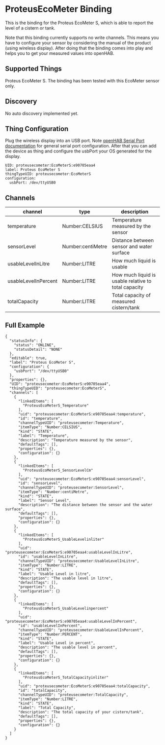 # ProteusEcoMeter Binding

This is the binding for the Proteus EcoMeter S, which is able to report the level of a cistern or tank.

Note that this binding currently supports no write channels. This means you have to configure your sensor by
considering the manual of the product (using wireless display). After doing that the binding comes into play
and helps you to get your measured values into openHAB.

## Supported Things

Proteus EcoMeter S. The binding has been tested with this EcoMeter sensor only.

## Discovery

No auto discovery implemented yet.

## Thing Configuration
Plug the wireless display into an USB port. Note [openHAB Serial Port documentation](https://www.openhab.org/docs/administration/serial.html) for general serial port configuration. After that you can add the device as thing and configure the usbPort your OS generated for the display.

```
UID: proteusecometer:EcoMeterS:e90705eaa4
label: Proteus EcoMeter S
thingTypeUID: proteusecometer:EcoMeterS
configuration:
  usbPort: /dev/ttyUSB0
```

## Channels

| channel               | type              | description                                          |
|-----------------------|-------------------|------------------------------------------------------|
| temperature           | Number:CELSIUS    | Temperature measured by the sensor                   |
| sensorLevel           | Number:centiMetre | Distance between sensor and water surface            |
| usableLevelInLitre    | Number:LITRE      | How much liquid is usable                            |
| usableLevelInPercent  | Number:LITRE      | How much liquid is usable relative to total capacity |
| totalCapacity         | Number:LITRE      | Total capacity of measured cistern/tank              |

## Full Example

```
{
  "statusInfo": {
    "status": "ONLINE",
    "statusDetail": "NONE"
  },
  "editable": true,
  "label": "Proteus EcoMeter S",
  "configuration": {
    "usbPort": "/dev/ttyUSB0"
  },
  "properties": {},
  "UID": "proteusecometer:EcoMeterS:e90705eaa4",
  "thingTypeUID": "proteusecometer:EcoMeterS",
  "channels": [
    {
      "linkedItems": [
        "ProteusEcoMeterS_Temperature"
      ],
      "uid": "proteusecometer:EcoMeterS:e90705eaa4:temperature",
      "id": "temperature",
      "channelTypeUID": "proteusecometer:Temperature",
      "itemType": "Number:CELSIUS",
      "kind": "STATE",
      "label": "Temperature",
      "description": "Temperature measured by the sensor",
      "defaultTags": [],
      "properties": {},
      "configuration": {}
    },
    {
      "linkedItems": [
        "ProteusEcoMeterS_SensorLevelCm"
      ],
      "uid": "proteusecometer:EcoMeterS:e90705eaa4:sensorLevel",
      "id": "sensorLevel",
      "channelTypeUID": "proteusecometer:SensorLevel",
      "itemType": "Number:centiMetre",
      "kind": "STATE",
      "label": "Sensor Level",
      "description": "The distance between the sensor and the water surface",
      "defaultTags": [],
      "properties": {},
      "configuration": {}
    },
    {
      "linkedItems": [
        "ProteusEcoMeterS_UsableLevelinliter"
      ],
      "uid": "proteusecometer:EcoMeterS:e90705eaa4:usableLevelInLitre",
      "id": "usableLevelInLitre",
      "channelTypeUID": "proteusecometer:UsableLevelInLitre",
      "itemType": "Number:LITRE",
      "kind": "STATE",
      "label": "Usable Level in litre",
      "description": "The usable level in litre",
      "defaultTags": [],
      "properties": {},
      "configuration": {}
    },
    {
      "linkedItems": [
        "ProteusEcoMeterS_UsableLevelinpercent"
      ],
      "uid": "proteusecometer:EcoMeterS:e90705eaa4:usableLevelInPercent",
      "id": "usableLevelInPercent",
      "channelTypeUID": "proteusecometer:UsableLevelInPercent",
      "itemType": "Number:PERCENT",
      "kind": "STATE",
      "label": "Usable Level in percent",
      "description": "The usable level in percent",
      "defaultTags": [],
      "properties": {},
      "configuration": {}
    },
    {
      "linkedItems": [
        "ProteusEcoMeterS_TotalCapacityinliter"
      ],
      "uid": "proteusecometer:EcoMeterS:e90705eaa4:totalCapacity",
      "id": "totalCapacity",
      "channelTypeUID": "proteusecometer:TotalCapacity",
      "itemType": "Number:LITRE",
      "kind": "STATE",
      "label": "Total Capacity",
      "description": "The total capacity of your cistern/tank",
      "defaultTags": [],
      "properties": {},
      "configuration": {}
    }
  ]
}
```
